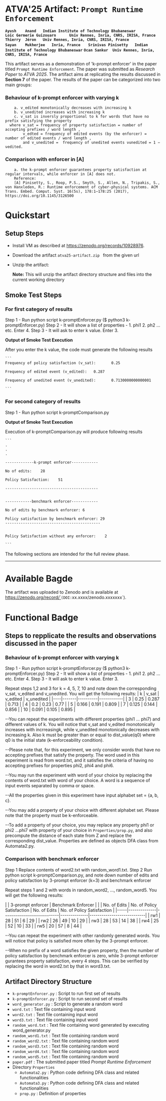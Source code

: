 # ATVA'25 Artifact: `Prompt Runtime Enforcement`
**`Ayush	Anand	Indian Institute of Technology Bhubaneswar`**	
**`Loïc Germerie Guizouarn		Univ Rennes, Inria, CNRS, IRISA, France`**		
**`Thierry	Jéron	Univ Rennes, Inria, CNRS, IRISA, France`**	
**`Sayan	Mukherjee	Inria, France	`**	
**`Srinivas	Pinisetty	Indian Institute of Technology Bhubaneswar`**
**`Ocan	Sankur	Univ Rennes, Inria, CNRS, IRISA, France`**

This artifact serves as a demonstration of 'k-prompt enforcer' in the paper titled `Prompt Runtime Enforcement`. The paper was submitted as *Research Paper* to *ATVA 2025*.
The artifact aims at replicating the results discussed in **Section 7** of the paper. 
The results of the paper can be categorized into two main groups:
  ### Behaviour of k-prompt enforcer with varying k
        a. v_edited monotonically decreases with increasing k
        b. v_unedited increases with increasing k
        c. v_sat is inversly proportional to k for words that have no prefix satisfying the property
      where v_sat = frequency of property satisfaction = number of accepting prefixes / word length ,
            v_edted = frequency of edited events (by the enforcer) = number of edited events / word length ,
            and v_unedited =  frequency of unedited events νunedited = 1 − νedited.
  ### Comparison with enforcer in [A]
        a. the k-prompt enforcer guarantees property satisfaction at regular intervals, while enforcer in [A] does not.
        Reference:
        [A] Pinisetty, S., Roop, P.S., Smyth, S., Allen, N., Tripakis, S., von Hanxleden, R.: Runtime enforcement of cyber-physical systems. ACM Trans. Embed. Comput. Syst. 16(5s), 178:1–178:25 (2017), https://doi.org/10.1145/3126500

# Quickstart

## Setup Steps
- Install VM as described at https://zenodo.org/records/10928976.

- Download the artifact `atva25-artifact.zip `
  from the given url

- Unzip the artifact:

  **Note:** This will unzip the artifact directory structure and files into the
  current working directory


## Smoke Test Steps

### For first category of results
  Step 1 - Run python script k-promptEnforcer.py ($ python3 k-promptEnforcer.py)
  Step 2 - It will show a list of properties - 1. phi1 2. ph2 ... etc. Enter 4.
  Step 3 - It will ask to enter k value. Enter 3.

  **Output of Smoke Test Execution**
    <summary>After you enter the k value, the code must generate the following results</summary>

    ```
    Frequency of policy satisfaction (v_sat):       0.25

    Frequency of edited event (v_edited):   0.287

    Frequency of unedited event (v_unedited):       0.7130000000000001

    ```

### For second category of results
  Step 1 - Run python script k-promptComparison.py

  **Output of Smoke Test Execution**
    <summary>Execution of k-promptComparison.py will produce following results</summary>

    ```
    .
    .
    .

    -------------k-prompt enforcer------------

    No of edits:    28

    Policy Satisfaction:    51

    ------------------------------------------


    ------------benchmark enforcer------------

    No of edits by benchmark enforcer: 6

    Policy satisfaction by benchmark enforcer: 29
    -------------------------------------------


    Policy Satisfaction without any enforcer:    2

    ```



The following sections are intended for the full review phase.

---

# Available Bagde

The artifact was uploaded to Zenodo and is available at
https://zenodo.org/record/`<record>` (DOI: `xx.xxxx/zenodo.xxxxxxx`).

# Functional Badge

## Steps to repplicate the results and observations discussed in the paper

### Behaviour of k-prompt enforcer with varying k
  Step 1 - Run python script k-promptEnforcer.py ($ python3 k-promptEnforcer.py)
  Step 2 - It will show a list of properties - 1. phi1 2. ph2 ... etc. Enter 4.
  Step 3 - It will ask to enter k value. Enter 3.
  
  Repeat steps 1,2 and 3 for k = 4, 5, 7, 10 and note down the corresponding v_sat, v_edited and v_unedited.
  You will get the following results:
  | k  | v_sat | v_edited | v_unedited |
  |----|-------|----------|------------|
  | 3  | 0.25  | 0.287    | 0.713      |
  | 4  | 0.2   | 0.23     | 0.77       |
  | 5  | 0.166 | 0.191    | 0.809      |
  | 7  | 0.125 | 0.144    | 0.856      |
  | 10 | 0.091 | 0.105    | 0.895      |

  --You can repeat the experiments with different properties (phi1 ... phi7) and different values of k. You will notice that v_sat and v_edited monotonically increases with incrreasingk, while v_unedited monotonically decreases with increasing k. Also k must be greater than or equal to dist_value(q0) where q0 is the initial state (k-enforceability condition).

  --Please note that, for this experiment, we only consider words that have no accepting prefixes that satisfy the property. The word used in this experiment is read from word.txt, and it satisfies the criteria of having no accepting prefixes for properties phi2, phi4 and phi6.

  --You may run the experiment with word of your choice by replacing the contents of word.txt with word of your choice. A word is a sequence of input events separated by comma or space.

  --All the properties given in this experiment have input alphabet set = {a, b, c}.

  --You may add a property of your choice with different alphabet set. Please note that the property must be k-enforceable.

  --To add a property of your choice, you may replace any property phi1 or phi2 ...phi7 with property of your choice in `Properties/prop.py`, and also precompute the distance of each state from Z and replace the corresponding dist_value. Properties are defined as objects DFA class from Automata2.py.  

### Comparison with benchmark enforcer
  Step 1 Replace contents of word2.txt with random_word1.txt.
  Step 2 Run python script k-promptComparison.py, and note down number of edits and policy satisfaction by 3-prompt enforcer (k=3) and benchmark enforcer

  Repeat steps 1 and 2 with words in random_word2, ..., random_word5.
  You will get the following results:

  |     |           3-prompt enforcer               |           Benchmark Enforcer              |
  |     | No. of Edits | No. of Policy Satisfaction | No. of Edits | No. of Policy Satisfaction |
  |-----|--------------|----------------------------|--------------|----------------------------|
  | rw1 | 28           | 51                         | 6            | 29                         |
  | rw2 | 26           | 49                         | 10           | 29                         |
  | rw3 | 28           | 53                         | 14           | 38                         |
  | rw4 | 25           | 52                         | 10           | 33                         |
  | rw5 | 20           | 57                         | 8            | 44                         |

  --You can repeat the experiment with other randomly generated words. You will notice that policy is satisfied more often by the 3-prompt enforcer.

  --When no prefix of a word satisfies the given property, then the number of policy satisfaction by benchmark enforcer is zero, while 3-prompt enforcer gurantees property satisfaction, every 4 steps. This can be verified by replacing the word in word2.txt by that in word3.txt.   


## Artifact Directory Structure

  - `k-promptEnforcer.py` : Script to run first set of results
  - `k-promptEnforcer.py` : Script to run second set of results
  - `word_generator.py` : Script to generate a random word
  - `word.txt` : Text file containing input word
  - `word2.txt` : Text file containing input word
  - `word3.txt` : Text file containing input word
  - `random_word.txt` : Text file containing word generated by executing word_generator.py
  - `random_word1.txt` : Text file containing random word
  - `random_word2.txt` : Text file containing random word
  - `random_word3.txt` : Text file containing random word
  - `random_word4.txt` : Text file containing random word
  - `random_word5.txt` : Text file containing random word
  - `paper.pdf` : The submitted paper titled *Prompt Runtime Enforcement*
  - Directory `Properties`
    - `Automata2.py` : Python code defining DFA class and related functionalities
    - `Automata3.py` : Python code defining DFA class and related functionalities
    - `prop.py` : Definition of properties
